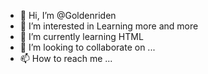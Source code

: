 - 👋 Hi, I’m @Goldenriden
- 👀 I’m interested in Learning more and more
- 🌱 I’m currently learning HTML
- 💞️ I’m looking to collaborate on ...
- 📫 How to reach me ...

<!---
Goldenriden/Goldenriden is a ✨ special ✨ repository because its `README.md` (this file) appears on your GitHub profile.
You can click the Preview link to take a look at your changes.
--->
